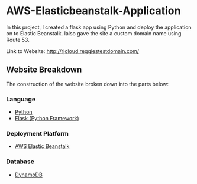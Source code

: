# AWS-Elasticbeanstalk-Application
In this project, I created a flask app using Python and deploy the application on to Elastic Beanstalk. Ialso gave the site a custom domain name using Route 53.

Link to Website: http://rjcloud.reggiestestdomain.com/


## Website Breakdown

The construction of the website broken down into the parts below:

### Language 

- [Python](https://www.python.org/) 
- [Flask (Python Framework)](https://flask.palletsprojects.com/en/1.1.x/)



### Deployment Platform

- [AWS Elastic Beanstalk](https://aws.amazon.com/elasticbeanstalk/)


### Database 

- [DynamoDB](https://aws.amazon.com/dynamodb/)

